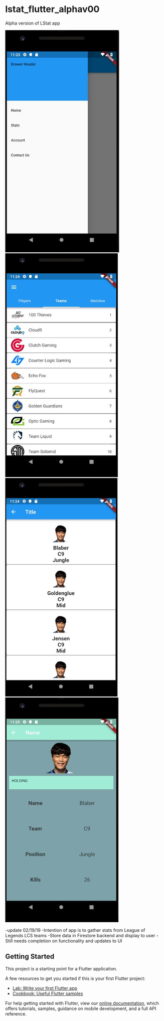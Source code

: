 # lstat_flutter_alphav00

Alpha version of LStat app


![Drawer Image](https://github.com/fwhite95/LstatAlphaV01/blob/master/drawPic.JPG)
![Team Tab](https://github.com/fwhite95/LstatAlphaV01/blob/master/TeamTab.JPG)
![Team Screen](https://github.com/fwhite95/LstatAlphaV01/blob/master/TeamScreen.JPG)
![Player Screen](https://github.com/fwhite95/LstatAlphaV01/blob/master/PlayerScreen.JPG)



-update 02/19/19
-Intention of app is to gather stats from League of Legends LCS teams
-Store data in Firestore backend and display to user
-Still needs completion on functionality and updates to UI


## Getting Started

This project is a starting point for a Flutter application.

A few resources to get you started if this is your first Flutter project:

- [Lab: Write your first Flutter app](https://flutter.io/docs/get-started/codelab)
- [Cookbook: Useful Flutter samples](https://flutter.io/docs/cookbook)

For help getting started with Flutter, view our 
[online documentation](https://flutter.io/docs), which offers tutorials, 
samples, guidance on mobile development, and a full API reference.

